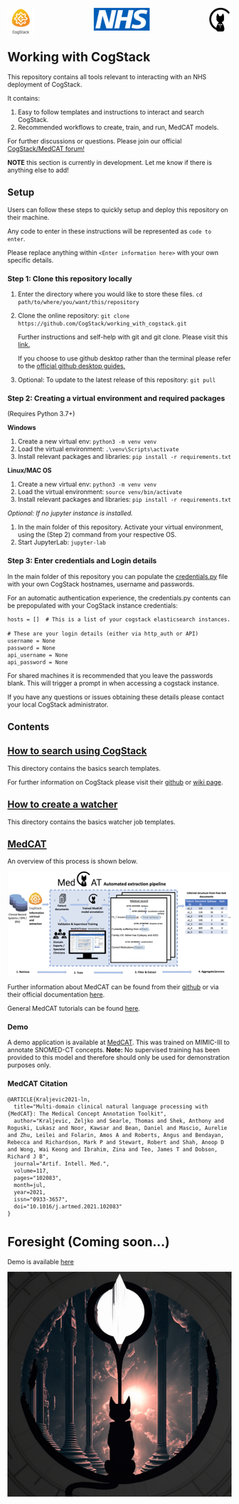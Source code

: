 <p align="center">
    <img src="data/media/cogstack_logo.png" alt="Cogstack_logo" style="width:12%" align="left">
    <img src="data/media/nhs_logo.png" alt="Nhs_logo" style="width:25%; align="center">
    <img src="data/media/medcat_logo.png" alt="Medcat_logo" style="width:10%; padding-top=3%" align="right">
</p>
                                                                                                           

# Working with CogStack
This repository contains all tools relevant to interacting with an NHS deployment of CogStack. 

It contains:
1)  Easy to follow templates and instructions to interact and search CogStack.
2)  Recommended workflows to create, train, and run, MedCAT models.

For further discussions or questions. Please join our official [CogStack/MedCAT forum!](https://discourse.cogstack.org/)

__NOTE__ this section is currently in development. Let me know if there is anything 
else to add!


## Setup

Users can follow these steps to quickly setup and deploy this repository on their machine.

Any code to enter in these instructions will be represented as `code to enter`.

Please replace anything within `<Enter information here>` with your own specific details.

### Step 1: Clone this repository locally 

1. Enter the directory where you would like to store these files. `cd path/to/where/you/want/this/repository`

2. Clone the online repository: `git clone https://github.com/CogStack/working_with_cogstack.git`
    
    Further instructions and self-help with git and git clone. Please visit this [link.](https://github.com/git-guides/git-clone)
    
    If you choose to use github desktop rather than the terminal please refer to the [official github desktop guides.](https://docs.github.com/en/desktop)

3. Optional: To update to the latest release of this repository: `git pull` 

### Step 2: Creating a virtual environment and required packages
(Requires Python 3.7+)

__Windows__
1. Create a new virtual env: `python3 -m venv venv`
2. Load the virtual environment: `.\venv\Scripts\activate`
3. Install relevant packages and libraries: `pip install -r requirements.txt`


__Linux/MAC OS__
1. Create a new virtual env: `python3 -m venv venv`
2. Load the virtual environment: `source venv/bin/activate`
3. Install relevant packages and libraries: `pip install -r requirements.txt`

*Optional: If no jupyter instance is installed.*
1. In the main folder of this repository. Activate your virtual environment, using the (Step 2) command from your respective OS. 
2. Start JupyterLab: `jupyter-lab`


### Step 3: Enter credentials and Login details
In the main folder of this repository you can populate the [credentials.py](credentials.py) file with your own CogStack hostnames, username and passwords. 

For an automatic authentication experience, the credentials.py contents can be prepopulated with your CogStack instance credentials:
```
hosts = []  # This is a list of your cogstack elasticsearch instances.

# These are your login details (either via http_auth or API)
username = None
password = None
api_username = None
api_password = None
```
For shared machines it is recommended that you leave the passwords blank. This will trigger a prompt in when accessing a cogstack instance.

If you have any questions or issues obtaining these details please contact your local CogStack administrator.

## Contents

## [How to search using CogStack](search)
This directory contains the basics search templates.

For further information on CogStack please visit their [github](https://github.com/CogStack) 
or [wiki page](https://cogstack.org/). 

## [How to create a watcher](watcher)
This directory contains the basics watcher job templates.

## [MedCAT](medcat)
An overview of this process is shown below.
 
<img src="data/media/medcat_pipeline_summary.png">


Further information about MedCAT can be found from their [github](https://github.com/CogStack/MedCAT) 
or via their official documentation [here](https://medcat.readthedocs.io/en/latest/).

General MedCAT tutorials can be found [here](https://github.com/CogStack/MedCATtutorials).


### Demo
A demo application is available at [MedCAT](https://medcat.rosalind.kcl.ac.uk). This was trained on MIMIC-III to annotate
SNOMED-CT concepts. __Note:__ No supervised training has been provided to this model and therefore should only be used for demonstration
purposes only.

### MedCAT Citation
```
@ARTICLE{Kraljevic2021-ln,
  title="Multi-domain clinical natural language processing with {MedCAT}: The Medical Concept Annotation Toolkit",
  author="Kraljevic, Zeljko and Searle, Thomas and Shek, Anthony and Roguski, Lukasz and Noor, Kawsar and Bean, Daniel and Mascio, Aurelie and Zhu, Leilei and Folarin, Amos A and Roberts, Angus and Bendayan, Rebecca and Richardson, Mark P and Stewart, Robert and Shah, Anoop D and Wong, Wai Keong and Ibrahim, Zina and Teo, James T and Dobson, Richard J B",
  journal="Artif. Intell. Med.",
  volume=117,
  pages="102083",
  month=jul,
  year=2021,
  issn="0933-3657",
  doi="10.1016/j.artmed.2021.102083"
}
```


# Foresight (Coming soon...)
Demo is available [here](https://foresight.sites.er.kcl.ac.uk/)

<img src="data/media/foresight_logo_unofficial.png">



